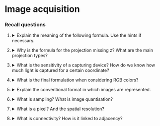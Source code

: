 # Image acquisition

### Recall questions

1. <details markdown=1><summary markdown="span">  Explain the meaning of the following formula. Use the hints if necessary. </summary>
    
    \
	![](../../static/CV/acq1.png)

	Notation for ==reflected light==:
	- $\lambda$ is the ==wavelength of the light source==
	- $E$ ==incident light on a point==
	- $r$ ==reflectivity function==

</details>

2. <details markdown=1><summary markdown="span"> Why is the formula for the projection missing z? What are the main projection types? </summary>
    
    \
    ![](../../static/CV/acq2.png)

	Two types:
	- ==perspective==: natural but mathematically complex
	- ==orthographic==:  object size independent of the distance from the  capturing device

</details>

3. <details markdown=1><summary markdown="span"> What is the sensitivity of a capturing device? How do we know how much light is captured for a certain coordinate? </summary>
    
    \
    ![](../../static/CV/acq3.png)

	Function of $(x,y)$ to know ==amount of reflected light captured==:
	![](../../static/CV/acq4.png)

</details>

4. <details markdown=1><summary markdown="span">  What is the final formulation when considering RGB colors? </summary>
    
    \
    ![](../../static/CV/acq5.png)

	Where the sensitivity function is for both R,G and B.
    

</details>

5. <details markdown=1><summary markdown="span">  Explain the conventional format in which images are represented. </summary>
    
    \
    ![](../../static/CV/acq6.png)

	This convention is mostly in place because old CRTs used to ==refresh images from top left to bottom right==.

</details>

6. <details markdown=1><summary markdown="span"> What is sampling? What is image quantisation? </summary>
    
    \
    To store images in a computer we have to ==sample and quantise (digitise)== the image function. Sampling refers to ==considering the image only at a finite number of points==. And ==quantisation refers to the representation of the grey level value at the sampling point using finite number of bits==.

	Also see:
	- https://en.wikipedia.org/wiki/Quantization_(signal_processing)
	- https://en.wikipedia.org/wiki/Sampling_(signal_processing)

	![](../../static/CV/acq7.png)

</details>

7. <details markdown=1><summary markdown="span">  What is a pixel? And the spatial resolution?</summary>
    
    \
    A pixel ==corresponds to the smallest treatable area==. The spatial resolution is instead ==number of pixels utilised in construction of the image==.
    

</details>

8. <details markdown=1><summary markdown="span"> What is connectivity? How is it linked to adjacency?  </summary>
    
    \
	Hint: ==neighbourhood==
	![](../../static/CV/acq8.png)
	![](../../static/CV/acq9.png)

	Also see: ==paths== (pixels must be adjacent)

</details>